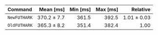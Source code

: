 | Command | Mean [ms] | Min [ms] | Max [ms] | Relative |
|:---|---:|---:|---:|---:|
| `NewFUTHARK` | 370.2 ± 7.7 | 361.5 | 392.5 | 1.01 ± 0.03 |
| `OldFUTHARK` | 365.3 ± 8.2 | 351.4 | 382.4 | 1.00 |
